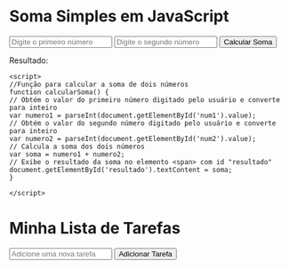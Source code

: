 <!DOCTYPE html>
<html lang="pt">
<head>
    <meta charset="UTF-8">
    <title>Exemplo de Soma</title>
</head>
<body>
    <h1>Soma Simples em JavaScript</h1>
    <input type="number" id="num1" placeholder="Digite o primeiro número">
    <input type="number" id="num2" placeholder="Digite o segundo número">
    <button onclick="calcularSoma()">Calcular Soma</button>
    <p>Resultado: <span id="resultado"></span></p>

    <script> 
    //Função para calcular a soma de dois números
    function calcularSoma() {
    // Obtém o valor do primeiro número digitado pelo usuário e converte para inteiro
    var numero1 = parseInt(document.getElementById('num1').value);
    // Obtém o valor do segundo número digitado pelo usuário e converte para inteiro
    var numero2 = parseInt(document.getElementById('num2').value);
    // Calcula a soma dos dois números
    var soma = numero1 + numero2;
    // Exibe o resultado da soma no elemento <span> com id "resultado"
    document.getElementById('resultado').textContent = soma;
    }

    </script>
</body>
</html>


<!DOCTYPE html>
<!-- Define o tipo do documento como HTML5 -->
<html lang="pt">
<head>
    <meta charset="UTF-8">
    <!-- Define o conjunto de caracteres como UTF-8 -->
    <title>Lista de Tarefas</title>
    <!-- Define o título da página que aparecerá na aba do navegador -->
    <link rel="stylesheet" href="styles.css">
    <!-- Link para o arquivo de estilos CSS externo que formata a página, cores etc -->
</head>
<body>
    <div class="container">
        <!-- Container principal para alinhar o conteúdo no centro, é um agrupamento de conteudo -->
        <h1>Minha Lista de Tarefas</h1>
        <!-- Título da página com tamanho h1 -->
        <input type="text" id="tarefaInput" placeholder="Adicione uma nova tarefa">
        <!-- Campo de entrada para digitar novas tarefas com um placeholder(campo que você digita o nome da tarefa) -->
        <button id="adicionarTarefa">Adicionar Tarefa</button>
        <!-- Botão para adicionar a tarefa escrita no campo de entrada -->
        <ul id="listaDeTarefas"></ul>
        <!-- Lista não ordenada onde as tarefas adicionadas serão exibidas -->
        <!-- <ol id="listaDeTarefas"></ol> Para Lista ordenada por tópicos numericos--> 
    </div>
    <script>
        // Início do script JavaScript que gerencia a lista de tarefas
        document.getElementById('adicionarTarefa').addEventListener('click', function() {
            // Adiciona um ouvinte de evento de clique ao botão para executar a função quando clicado
            // document = toda a página, getelementByid = Especifica o elemento, que é ('adicionar tarefa')
            var input = document.getElementById('tarefaInput');
            // Obtém o elemento de entrada de texto
            var novaTarefa = input.value.trim();
            // Extrai e limpa espaços em branco do texto inserido no campo de entrada
            if (novaTarefa) {
                // Verifica se a nova tarefa não está vazia
                var lista = document.getElementById('listaDeTarefas');
                // Obtém a lista não ordenada
                var item = document.createElement('li');
                // Cria um novo elemento de lista (li)
                item.textContent = novaTarefa;
                // Define o texto do item de lista para o valor inserido, ous seja coloca esse novo item na lista
                item.addEventListener('click', function() {
                    // Adiciona um ouvinte de evento de clique ao item da lista
                    item.classList.toggle('done');
                    // Alterna a classe 'done' para marcar ou desmarcar a tarefa como concluída, busca no css o visual de tarefa riscada
                });
                lista.appendChild(item);
                // Adiciona o novo item ao final da lista não ordenada
                input.value = ''; // Limpa o campo de entrada
            } else {
                alert('Por favor, digite uma tarefa!');
                // Exibe um alerta se o campo de entrada estiver vazio ao tentar adicionar
            }
        });

        // Adiciona funcionalidade para permitir adicionar tarefa com a tecla Enter
        document.getElementById('tarefaInput').addEventListener('keypress', function(e) {
            // Adiciona um ouvinte de evento de pressionamento de tecla ao campo de entrada
            if (e.key === 'Enter') {
                // Verifica se a tecla pressionada é 'Enter'
                document.getElementById('adicionarTarefa').click();
                // Programaticamente aciona o evento de clique do botão de adicionar tarefa
            }
        });
    </script>
</body>
</html>


body {
    font-family: Arial, sans-serif;
    background-color: #f4f4f4; /* Mantém a cor de fundo cinza claro /
    margin: 0;
    padding: 20px;
    display: flex;
    justify-content: center;
}

.container {
    width: 300px;
}

h1 {
    color: #333; / Se a cor precisa ser ajustada, favor especificar a cor do título do logotipo /
}

input, button {
    width: 100%;
    padding: 10px;
    margin-bottom: 10px;
    border-radius: 5px;
    border: 1px solid #ddd; / Mantém a borda cinza claro para contrastar /
}

button {
    background-color: #FF6AB3; / Alterado para a cor rosa do logotipo /
    color: white;
    cursor: pointer;
}

button:hover {
    background-color: #FF85C0; / Uma variação mais clara do rosa para efeito hover */
}

ul {
    list-style: none;
    padding: 0;
}

li {
    background-color: #fff;
    margin-top: 5px;
    padding: 10px;
    border-radius: 5px;
    cursor: pointer;
}

li.done {
    text-decoration: line-through;
    color: #ccc;
}
body {
    font-family: Arial, sans-serif;
    background-color: #f4f4f4; /* Mantém a cor de fundo cinza claro /
    margin: 0;
    padding: 20px;
    display: flex;
    justify-content: center;
}

.container {
    width: 300px;
}

h1 {
    color: #333; / Se a cor precisa ser ajustada, favor especificar a cor do título do logotipo /
}

input, button {
    width: 100%;
    padding: 10px;
    margin-bottom: 10px;
    border-radius: 5px;
    border: 1px solid #ddd; / Mantém a borda cinza claro para contrastar /
}

button {
    background-color: #FF6AB3; / Alterado para a cor rosa do logotipo /
    color: white;
    cursor: pointer;
}

button:hover {
    background-color: #FF85C0; / Uma variação mais clara do rosa para efeito hover */
}

ul {
    list-style: none;
    padding: 0;
}

li {
    background-color: #fff;
    margin-top: 5px;
    padding: 10px;
    border-radius: 5px;
    cursor: pointer;
}

li.done {
    text-decoration: line-through;
    color: #ccc;
}

// Importa o módulo express
const express = require('express');
const app = express();

// Middleware para parsear JSON
app.use(express.json());

// Dados em memória
let produtos = [
    { id: 1, nome: 'Hambúrguer', preco: 7.99 },
    { id: 2, nome: 'Pizza', preco: 15.50 }
];

// Endpoint para listar todos os produtos
app.get('/produtos', (req, res) => {
    res.json(produtos);
});

// Endpoint para adicionar um novo produto
app.post('/produtos', (req, res) => {
    const produto = req.body;
    produto.id = produtos.length + 1;
    produtos.push(produto);
    res.status(201).json(produto);
});

// Configura o servidor para ouvir na porta 3000
app.listen(3000, () => {
    console.log('Servidor rodando na porta 3000');
});
[20:21]
GET http://localhost:3000/produtos

POST http://localhost:3000/produtos
Content-Type: application/json

{
    "nome": "Sanduíche Natural",
    "preco": 4.99
}

<!DOCTYPE html>
<html lang="pt">
<head>
    <meta charset="UTF-8">
    <title>Mini Quiz</title>
</head>
<body>
    <h1>Mini Quiz em JavaScript</h1>
    <button onclick="iniciarQuiz()">Iniciar Quiz</button>
    <p id="quiz"></p>

    <script>
        // Função para iniciar o quiz
function iniciarQuiz() {
    // Uma array de perguntas e respostas
    var perguntas = [
        { pergunta: "Capital da França", resposta: "Paris" },
        { pergunta: "Capital da Espanha", resposta: "Madri" },
        { pergunta: "Capital do Brasil", resposta: "Brasília" }
    ];
    // Inicia um contador de respostas corretas
    var acertos = 0;

    // Itera sobre cada pergunta
    perguntas.forEach(function (item) {
        // Pede ao usuário para responder a pergunta
        var respostaUsuario = prompt(item.pergunta);
        // Verifica se a resposta está correta
        if (respostaUsuario.toLowerCase() === item.resposta.toLowerCase()) {
            acertos++; // Incrementa o contador de acertos
        }
    });

    // Mostra o número de acertos após o usuário responder todas as perguntas
    document.getElementById('quiz').textContent = "Você acertou " + acertos + " de " + perguntas.length + ".";
}

    </script>
</body>
</html>

<!DOCTYPE html>
<html lang="pt">
<head>
    <meta charset="UTF-8">
    <title>Lista de Tarefas</title>
</head>
<body>
    <h1>Adicionar Tarefa</h1>
    <input type="text" id="novaTarefa" placeholder="Digite uma nova tarefa">
    <button onclick="adicionarTarefa()">Adicionar</button>
    <ul id="listaTarefas"></ul>

    <script>
        // Função para adicionar uma nova tarefa à lista
    function adicionarTarefa() {
    // Captura o valor digitado pelo usuário
    var tarefa = document.getElementById('novaTarefa').value;
    // Cria um novo elemento de lista <li>
    var item = document.createElement('li');
    // Define o conteúdo do item com o texto digitado
    item.textContent = tarefa;
    // Adiciona o item criado à lista de tarefas
    document.getElementById('listaTarefas').appendChild(item);
    // Limpa o campo de entrada após adicionar a tarefa
    document.getElementById('novaTarefa').value = '';
}

    </script>
</body>
</html>

API REST

INSTALAR

node - executa o javascript no servidor
express - framework para node.js , que facilita a construção de aplicações ewbs e apis
cors - é um mecanismo para conseguirmos acessar o endereço da api seguindo da pagina index

npm init -y
npm install express
npm install cors